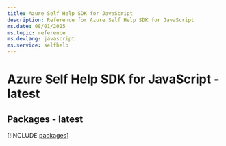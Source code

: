 ```yaml
---
title: Azure Self Help SDK for JavaScript
description: Reference for Azure Self Help SDK for JavaScript
ms.date: 08/01/2025
ms.topic: reference
ms.devlang: javascript
ms.service: selfhelp
---
```

# Azure Self Help SDK for JavaScript - latest
## Packages - latest
[!INCLUDE [packages](self-help-index.md)]
